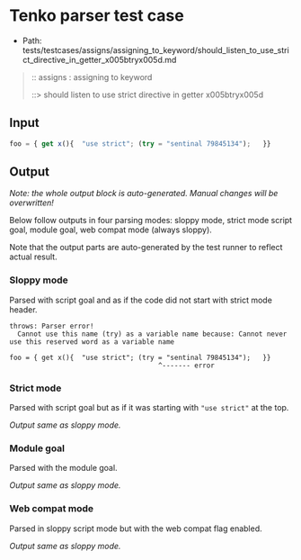 # Tenko parser test case

- Path: tests/testcases/assigns/assigning_to_keyword/should_listen_to_use_strict_directive_in_getter_x005btryx005d.md

> :: assigns : assigning to keyword
>
> ::> should listen to use strict directive in getter x005btryx005d

## Input

`````js
foo = { get x(){  "use strict"; (try = "sentinal 79845134");   }}
`````

## Output

_Note: the whole output block is auto-generated. Manual changes will be overwritten!_

Below follow outputs in four parsing modes: sloppy mode, strict mode script goal, module goal, web compat mode (always sloppy).

Note that the output parts are auto-generated by the test runner to reflect actual result.

### Sloppy mode

Parsed with script goal and as if the code did not start with strict mode header.

`````
throws: Parser error!
  Cannot use this name (try) as a variable name because: Cannot never use this reserved word as a variable name

foo = { get x(){  "use strict"; (try = "sentinal 79845134");   }}
                                     ^------- error
`````

### Strict mode

Parsed with script goal but as if it was starting with `"use strict"` at the top.

_Output same as sloppy mode._

### Module goal

Parsed with the module goal.

_Output same as sloppy mode._

### Web compat mode

Parsed in sloppy script mode but with the web compat flag enabled.

_Output same as sloppy mode._
